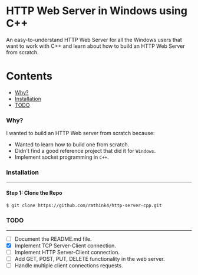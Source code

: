 # HTTP Web Server in Windows using C++

An easy-to-understand HTTP Web Server for all the Windows users that want to work with C++ and learn about how to build an HTTP Web Server from scratch.


# Contents

- [Why?](#why)
- [Installation](#installation)
  <!-- - [Method 1: <a href="https://pypi.org/project/shallow-backup/" rel="nofollow">pipx</a>](#method-1-pipx)
  - [Method 2: Install From Source](#method-2-install-from-source) -->
- [TODO](#todo)
<!-- - [Usage](#usage)
- [Output Structure](#output-structure) -->

### Why?

I wanted to build an HTTP Web server from scratch because:

- Wanted to learn how to build one from scratch.
- Didn't find a good reference project that did it for `Windows`.
- Implement socket programming in `C++`.


### Installation

---

#### Step 1: Clone the Repo

```bash
$ git clone https://github.com/rathink4/http-server-cpp.git

```

### TODO

---

- [ ] Document the README.md file.
- [x] Implement TCP Server-Client connection.
- [ ] Implement HTTP Server-Client connection.
- [ ] Add GET, POST, PUT, DELETE functionality in the web server.
- [ ] Handle multiple client connections requests.

<!-- ### Usage

---

- To start the interactive program, run `$ shallow-backup`.
- To backup your dotfiles, run `$ shallow-backup --backup-dots`.

`shallow-backup` was built with scripting in mind. Every feature that's supported in the interactive program is supported with command line arguments.

```shell
Usage: shallow-backup [OPTIONS]

  Easily back up installed packages, dotfiles, and more.
  You can edit which files are backed up in ~/.shallow-backup.

  Written by Aaron Lichtman (@alichtman).

Options:

  --add-dot TEXT               Add a dotfile or dotfolder to config by path.
  --backup-all                 Full back up.
  --backup-configs             Back up app config files.
  --backup-dots                Back up dotfiles.
  --backup-fonts               Back up installed fonts.
  --backup-packages            Back up package libraries.
  --delete-config              Delete config file.
  --destroy-backup             Delete backup directory.
  --dry-run                    Don't backup or reinstall any files, just give
                               verbose output.

  --new-path TEXT              Input a new back up directory path.
  --no-new-backup-path-prompt  Skip setting new back up directory path prompt.
  --no-splash                  Don't display splash screen.
  --reinstall-all              Full reinstallation.
  --reinstall-configs          Reinstall configs.
  --reinstall-dots             Reinstall dotfiles and dotfolders.
  --reinstall-fonts            Reinstall fonts.
  --reinstall-packages         Reinstall packages.
  --remote TEXT                Set remote URL for the git repo.

  --edit                       Open config file in $EDITOR.
  -v, --version                Display version and author info.
  -h, -help, --help            Show this message and exit.
``` -->


<!-- ### Output Structure

---

```shell
shallow_backup/
├── configs
│   ├── plist
│   │   └── com.apple.Terminal.plist
│   ├── sublime_2
│   │   └── ...
│   └── sublime_3
│       └── ...
├── dotfiles
│   ├── .bash_profile
│   ├── .bashrc
│   ├── .gitconfig
│   ├── .pypirc
│   ├── ...
│   ├── shallow-backup.json
│   ├── .ssh/
│   │   └── known_hosts
│   ├── .vim/
│   └── .zshrc
├── fonts
│   ├── AllerDisplay.ttf
│   ├── Aller_Bd.ttf
│   ├── ...
│   ├── Ubuntu Mono derivative Powerline Italic.ttf
│   └── Ubuntu Mono derivative Powerline.ttf
└── packages
    ├── brew-cask_list.txt
    ├── brew_list.txt
    ├── cargo_list.txt
    ├── gem_list.txt
    ├── installed_apps_list.txt
    ├── npm_list.txt
    ├── macports_list.txt
    ├── pip_list.txt
    └── sublime3_list.txt
``` -->